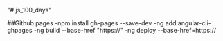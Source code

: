 "# js_100_days" 


##Github pages
-npm install gh-pages --save-dev
-ng add angular-cli-ghpages
-ng build --base-href "https://"
-ng deploy --base-href=https://
